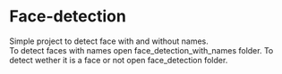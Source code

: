 # Face-detection
Simple project to detect face with and without names.  
To detect faces with names open face_detection_with_names folder. 
To detect wether it is a face or not open face_detection folder.
